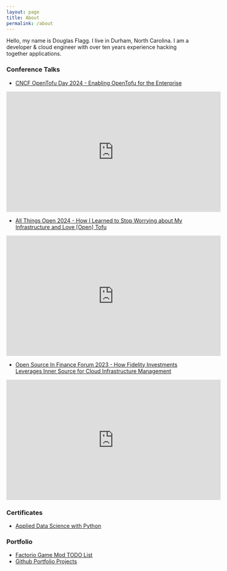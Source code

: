 ```yaml
---
layout: page
title: About
permalink: /about
---
```


Hello, my name is Douglas Flagg. I live in Durham, North Carolina. I am a developer & cloud engineer with over ten years experience hacking together applications.

### Conference Talks

- [CNCF OpenTofu Day 2024 - Enabling OpenTofu for the Enterprise](https://youtu.be/7Ypulc2GyoE?si=dw_lxEh2ITtx77tZ)

<iframe width="560" height="315" src="https://www.youtube.com/embed/7Ypulc2GyoE?si=-hr2W2hZ-c8Bbqxb" title="YouTube video player" frameborder="0" allow="accelerometer; autoplay; clipboard-write; encrypted-media; gyroscope; picture-in-picture; web-share" referrerpolicy="strict-origin-when-cross-origin" allowfullscreen></iframe>

- [All Things Open 2024 - How I Learned to Stop Worrying about My Infrastructure and Love [Open] Tofu](https://youtu.be/WxTcuzNBEYs?si=1B7SiH-RKQpYbV0j)

<iframe width="560" height="315" src="https://www.youtube.com/embed/WxTcuzNBEYs?si=Vi9koElbQQDfm6Vj" title="YouTube video player" frameborder="0" allow="accelerometer; autoplay; clipboard-write; encrypted-media; gyroscope; picture-in-picture; web-share" referrerpolicy="strict-origin-when-cross-origin" allowfullscreen></iframe>

- [Open Source In Finance Forum 2023 - How Fidelity Investments Leverages Inner Source for Cloud Infrastructure Management](https://youtu.be/0HhaFCJizNA?feature=shared)

<iframe width="560" height="315" src="https://www.youtube.com/embed/0HhaFCJizNA?si=KHhnwjx3EMQBG2D6" title="YouTube video player" frameborder="0" allow="accelerometer; autoplay; clipboard-write; encrypted-media; gyroscope; picture-in-picture; web-share" allowfullscreen></iframe>

### Certificates

- [Applied Data Science with Python](https://coursera.org/share/f4d568c9dab6fb1d3b195ae44b92ef69)

### Portfolio

- [Factorio Game Mod TODO List](https://github.com/dgflagg/factorio-todo-list)
- [Github Portfolio Projects](https://github.com/dgflagg-portfolio)
